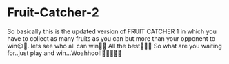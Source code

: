# Fruit-Catcher-2
So basically this is the updated version of FRUIT CATCHER 1 in which you have to collect as many fruits as you can but more than your opponent to win😉🥇. lets see who all can win👀😜 All the best👍🏻🥇
So what are you waiting for..just play and win...Woahhoo!!🥳🥳💖🤍💘
